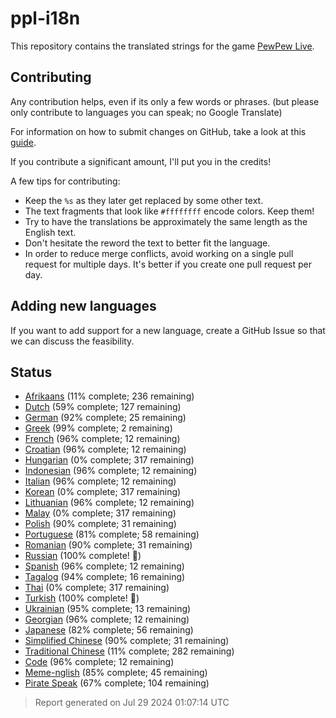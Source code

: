 [//]: # "This file is automatically generated by generate_readme.py"
# ppl-i18n
This repository contains the translated strings for the game [PewPew Live](https://pewpew.live).
## Contributing
Any contribution helps, even if its only a few words or phrases.
(but please only contribute to languages you can speak; no Google Translate)

For information on how to submit changes on GitHub, take a look at this [guide](https://docs.github.com/en/free-pro-team@latest/github/managing-files-in-a-repository/editing-files-in-another-users-repository).

If you contribute a significant amount, I'll put you in the credits!

A few tips for contributing:
* Keep the `%s` as they later get replaced by some other text.
* The text fragments that look like `#ffffffff` encode colors. Keep them!
* Try to have the translations be approximately the same length as the English text.
* Don't hesitate the reword the text to better fit the language.
* In order to reduce merge conflicts, avoid working on a single pull request for multiple days. It's better if you create one pull request per day.
## Adding new languages
If you want to add support for a new language, create a GitHub Issue so that we can discuss
the feasibility.
## Status
* [Afrikaans](/translations/afr.po) (11% complete; 236 remaining)
* [Dutch](/translations/nld.po) (59% complete; 127 remaining)
* [German](/translations/deu.po) (92% complete; 25 remaining)
* [Greek](/translations/gre.po) (99% complete; 2 remaining)
* [French](/translations/fra.po) (96% complete; 12 remaining)
* [Croatian](/translations/hrv.po) (96% complete; 12 remaining)
* [Hungarian](/translations/hun.po) (0% complete; 317 remaining)
* [Indonesian](/translations/ind.po) (96% complete; 12 remaining)
* [Italian](/translations/ita.po) (96% complete; 12 remaining)
* [Korean](/translations/kor.po) (0% complete; 317 remaining)
* [Lithuanian](/translations/lit.po) (96% complete; 12 remaining)
* [Malay](/translations/msa.po) (0% complete; 317 remaining)
* [Polish](/translations/pol.po) (90% complete; 31 remaining)
* [Portuguese](/translations/por.po) (81% complete; 58 remaining)
* [Romanian](/translations/ron.po) (90% complete; 31 remaining)
* [Russian](/translations/rus.po) (100% complete! 🎉)
* [Spanish](/translations/spa.po) (96% complete; 12 remaining)
* [Tagalog](/translations/tgl.po) (94% complete; 16 remaining)
* [Thai](/translations/tha.po) (0% complete; 317 remaining)
* [Turkish](/translations/tur.po) (100% complete! 🎉)
* [Ukrainian](/translations/ukr.po) (95% complete; 13 remaining)
* [Georgian](/translations/kat.po) (96% complete; 12 remaining)
* [Japanese](/translations/jpn.po) (82% complete; 56 remaining)
* [Simplified Chinese](/translations/chs.po) (90% complete; 31 remaining)
* [Traditional Chinese](/translations/cht.po) (11% complete; 282 remaining)
* [Code](/translations/code.po) (96% complete; 12 remaining)
* [Meme-nglish](/translations/meme.po) (85% complete; 45 remaining)
* [Pirate Speak](/translations/pirate.po) (67% complete; 104 remaining)
> Report generated on Jul 29 2024 01:07:14 UTC
